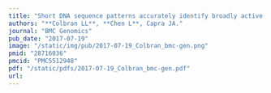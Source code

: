 ```yaml
---
title: "Short DNA sequence patterns accurately identify broadly active human enhancers"
authors: "**Colbran LL**, **Chen L**, Capra JA."
journal: "BMC Genomics"
pub_date: "2017-07-19"
image: "/static/img/pub/2017-07-19_Colbran_bmc-gen.png"
pmid: "28716036"
pmcid: "PMC5512948"
pdf: "/static/pdfs/2017-07-19_Colbran_bmc-gen.pdf"
url: 
---
```

